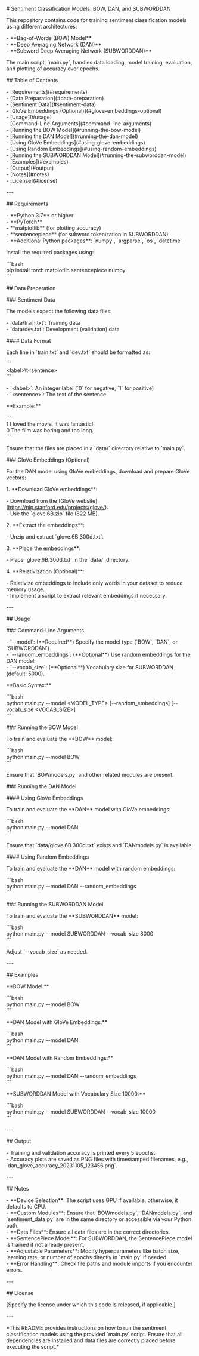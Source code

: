 \# Sentiment Classification Models: BOW, DAN, and SUBWORDDAN

This repository contains code for training sentiment classification models using different architectures:

\- \*\*Bag-of-Words (BOW) Model\*\*  
\- \*\*Deep Averaging Network (DAN)\*\*  
\- \*\*Subword Deep Averaging Network (SUBWORDDAN)\*\*

The main script, \`main.py\`, handles data loading, model training, evaluation, and plotting of accuracy over epochs.

\#\# Table of Contents

\- \[Requirements\](\#requirements)  
\- \[Data Preparation\](\#data-preparation)  
  \- \[Sentiment Data\](\#sentiment-data)  
  \- \[GloVe Embeddings (Optional)\](\#glove-embeddings-optional)  
\- \[Usage\](\#usage)  
  \- \[Command-Line Arguments\](\#command-line-arguments)  
  \- \[Running the BOW Model\](\#running-the-bow-model)  
  \- \[Running the DAN Model\](\#running-the-dan-model)  
    \- \[Using GloVe Embeddings\](\#using-glove-embeddings)  
    \- \[Using Random Embeddings\](\#using-random-embeddings)  
  \- \[Running the SUBWORDDAN Model\](\#running-the-subworddan-model)  
\- \[Examples\](\#examples)  
\- \[Output\](\#output)  
\- \[Notes\](\#notes)  
\- \[License\](\#license)

\---

\#\# Requirements

\- \*\*Python 3.7\*\* or higher  
\- \*\*PyTorch\*\*  
\- \*\*matplotlib\*\* (for plotting accuracy)  
\- \*\*sentencepiece\*\* (for subword tokenization in SUBWORDDAN)  
\- \*\*Additional Python packages\*\*: \`numpy\`, \`argparse\`, \`os\`, \`datetime\`

Install the required packages using:

\`\`\`bash  
pip install torch matplotlib sentencepiece numpy  
\`\`\`

\#\# Data Preparation

\#\#\# Sentiment Data

The models expect the following data files:

\- \`data/train.txt\`: Training data  
\- \`data/dev.txt\`: Development (validation) data

\#\#\#\# Data Format

Each line in \`train.txt\` and \`dev.txt\` should be formatted as:

\`\`\`  
\<label\>\\t\<sentence\>  
\`\`\`

\- \`\<label\>\`: An integer label (\`0\` for negative, \`1\` for positive)  
\- \`\<sentence\>\`: The text of the sentence

\*\*Example:\*\*

\`\`\`  
1	I loved the movie, it was fantastic\!  
0	The film was boring and too long.  
\`\`\`

Ensure that the files are placed in a \`data/\` directory relative to \`main.py\`.

\#\#\# GloVe Embeddings (Optional)

For the DAN model using GloVe embeddings, download and prepare GloVe vectors:

1\. \*\*Download GloVe embeddings\*\*:

   \- Download from the \[GloVe website\](https://nlp.stanford.edu/projects/glove/).  
   \- Use the \`glove.6B.zip\` file (822 MB).

2\. \*\*Extract the embeddings\*\*:

   \- Unzip and extract \`glove.6B.300d.txt\`.

3\. \*\*Place the embeddings\*\*:

   \- Place \`glove.6B.300d.txt\` in the \`data/\` directory.

4\. \*\*Relativization (Optional)\*\*:

   \- Relativize embeddings to include only words in your dataset to reduce memory usage.  
   \- Implement a script to extract relevant embeddings if necessary.

\---

\#\# Usage

\#\#\# Command-Line Arguments

\- \`--model\`: (\*\*Required\*\*) Specify the model type (\`BOW\`, \`DAN\`, or \`SUBWORDDAN\`).  
\- \`--random\_embeddings\`: (\*\*Optional\*\*) Use random embeddings for the DAN model.  
\- \`--vocab\_size\`: (\*\*Optional\*\*) Vocabulary size for SUBWORDDAN (default: 5000).

\*\*Basic Syntax:\*\*

\`\`\`bash  
python main.py \--model \<MODEL\_TYPE\> \[--random\_embeddings\] \[--vocab\_size \<VOCAB\_SIZE\>\]  
\`\`\`

\#\#\# Running the BOW Model

To train and evaluate the \*\*BOW\*\* model:

\`\`\`bash  
python main.py \--model BOW  
\`\`\`

Ensure that \`BOWmodels.py\` and other related modules are present.

\#\#\# Running the DAN Model

\#\#\#\# Using GloVe Embeddings

To train and evaluate the \*\*DAN\*\* model with GloVe embeddings:

\`\`\`bash  
python main.py \--model DAN  
\`\`\`

Ensure that \`data/glove.6B.300d.txt\` exists and \`DANmodels.py\` is available.

\#\#\#\# Using Random Embeddings

To train and evaluate the \*\*DAN\*\* model with random embeddings:

\`\`\`bash  
python main.py \--model DAN \--random\_embeddings  
\`\`\`

\#\#\# Running the SUBWORDDAN Model

To train and evaluate the \*\*SUBWORDDAN\*\* model:

\`\`\`bash  
python main.py \--model SUBWORDDAN \--vocab\_size 8000  
\`\`\`

Adjust \`--vocab\_size\` as needed.

\---

\#\# Examples

\*\*BOW Model:\*\*

\`\`\`bash  
python main.py \--model BOW  
\`\`\`

\*\*DAN Model with GloVe Embeddings:\*\*

\`\`\`bash  
python main.py \--model DAN  
\`\`\`

\*\*DAN Model with Random Embeddings:\*\*

\`\`\`bash  
python main.py \--model DAN \--random\_embeddings  
\`\`\`

\*\*SUBWORDDAN Model with Vocabulary Size 10000:\*\*

\`\`\`bash  
python main.py \--model SUBWORDDAN \--vocab\_size 10000  
\`\`\`

\---

\#\# Output

\- Training and validation accuracy is printed every 5 epochs.  
\- Accuracy plots are saved as PNG files with timestamped filenames, e.g., \`dan\_glove\_accuracy\_20231105\_123456.png\`.

\---

\#\# Notes

\- \*\*Device Selection\*\*: The script uses GPU if available; otherwise, it defaults to CPU.  
\- \*\*Custom Modules\*\*: Ensure that \`BOWmodels.py\`, \`DANmodels.py\`, and \`sentiment\_data.py\` are in the same directory or accessible via your Python path.  
\- \*\*Data Files\*\*: Ensure all data files are in the correct directories.  
\- \*\*SentencePiece Model\*\*: For SUBWORDDAN, the SentencePiece model is trained if not already present.  
\- \*\*Adjustable Parameters\*\*: Modify hyperparameters like batch size, learning rate, or number of epochs directly in \`main.py\` if needed.  
\- \*\*Error Handling\*\*: Check file paths and module imports if you encounter errors.

\---

\#\# License

\[Specify the license under which this code is released, if applicable.\]

\---

\*This README provides instructions on how to run the sentiment classification models using the provided \`main.py\` script. Ensure that all dependencies are installed and data files are correctly placed before executing the script.\*  

